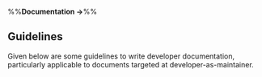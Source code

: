 <link rel="stylesheet" href="{{baseUrl}}/css/textbook.css">

<div class="website-content">

%%**Documentation →**%%

## Guidelines

<div id="main">

Given below are some guidelines to write developer documentation, particularly applicable to documents targeted at developer-as-maintainer.

<include src="./goTopDown/topicPanel.md" />
<include src="./aimforComprehensibility/topicPanel.md" />
<include src="./documentMinimally/topicPanel.md" />

</div>

</div>
